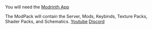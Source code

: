 You will need the [Modrinth App](https://modrinth.com/app)


The ModPack will contain the Server, Mods, Keybinds, Texture Packs, Shader Packs, and Schematics.
[Youtube](https://www.youtube.com/@e-r-r-o-r--5-2/videos)
[Discord]()
